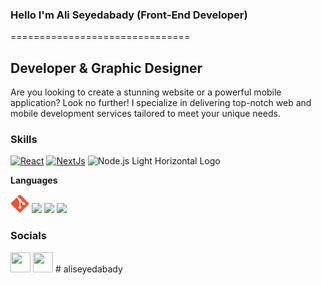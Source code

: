 ### Hello I'm Ali Seyedabady (Front-End Developer)

===============================

## Developer & Graphic Designer

Are you looking to create a stunning website or a powerful mobile application? Look no further! I specialize in delivering top-notch web and mobile development services tailored to meet your unique needs.

### Skills

<p align="left">
  <a href="https://react.dev/" target="_blank" rel="noreferrer"><img src="https://upload.wikimedia.org/wikipedia/commons/a/a7/React-icon.svg" width="36" height="36" alt="React" /></a>
  <a href="https://nextjs.org/" target="_blank" rel="noreferrer"><img src="https://seeklogo.com/images/N/next-js-logo-8FCFF51DD2-seeklogo.com.png" width="36" height="36" alt="NextJs" /></a>
  <a><img alt="Node.js Light Horizontal Logo" src="https://nodejs.org/static/logos/jsIconGreen.svg"  width="36" height="36"></a>
</p>

**Languages**

<code><img height="30" src="https://raw.githubusercontent.com/Kuruchy/Kuruchy/master/data/git.svg"></code>
<code><img height="30" src="https://upload.wikimedia.org/wikipedia/commons/a/a7/React-icon.svg"></code>
<code><img height="30" src="https://upload.wikimedia.org/wikipedia/commons/9/99/Unofficial_JavaScript_logo_2.svg"></code>
<code><img height="30" src="https://seeklogo.com/images/N/next-js-logo-8FCFF51DD2-seeklogo.com.png"></code>

### Socials

<p align="left">
    <a href="https://www.instagram.com/aliseyedabady" target="_blank" rel="noreferrer"><img src="https://raw.githubusercontent.com/danielcranney/readme-generator/main/public/icons/socials/instagram.svg" width="32" height="32" /></a>
<a href="https://www.linkedin.com/in/aliseyedabady/" target="_blank" rel="noreferrer"><img src="https://raw.githubusercontent.com/danielcranney/readme-generator/main/public/icons/socials/linkedin.svg" width="32" height="32" /></a>
# aliseyedabady
